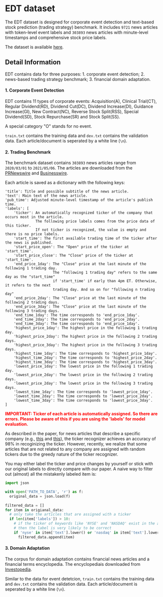 # EDT dataset

The EDT dataset is designed for corporate event detection and text-based stock prediction (trading strategy) benchmark. It includes `9721​` news articles with token-level event labels and `303893​` news articles with minute-level timestamps and comprehensive stock price labels. 



The dataset is available [here](https://drive.google.com/drive/folders/1xKjd9hzA8UTn2DXVIYYnX5TngNAMom19?usp=sharing).



## Detail Information

EDT contains data for three purposes: 1. corporate event detection; 2. news-based trading strategy benchmark; 3. financial domain adaptation. 



#### 1. Corporate Event Detection

EDT contains 11 types of corporate events: Acquisition(A), Clinical Trial(CT), Regular Dividend(RD), Dividend Cut(DC), Dividend Increase(DI), Guidance Increase(GI), New Contract(NC), Reverse Stock Split(RSS), Special Dividend(SD), Stock Repurchase(SR) and Stock Split(SS).

A special category "O" stands for no event.



`train.txt` contains the training data and `dev.txt` contains the validation data. Each article/document is seperated by a white line (`\n`).





#### 2. Trading Benchmark

The benchmark dataset contains `303893​` news articles range from `2020/03/01` to `2021/05/06`. The articles are downloaded from the [PRNewswire](https://www.prnewswire.com/) and [Businesswire](https://www.businesswire.com/).



Each article is saved as a dictionary with the following keys:

```
'title': Title and possible subtitle of the news article.
'text': Main text of the news article.
'pub_time': Adjusted minute-level timestamp of the article's publish time.
'labels': [
	'ticker': An automatically recognized ticker of the company that occurs most in the article. 
	          The following price labels comes from the price data of this ticker. 
	          If not ticker is recognized, the value is empty and there is no price labels.
	'start_time': The first available trading time of the ticker after the news is published.
	'start_price_open': The "Open" price of the ticker at 'start_time'.
	'start_price_close': The "Close" price of the ticker at 'start_time'.
	'end_price_1day': The "Close" price at the last minute of the following 1 trading day.
	                  The "following 1 trading day" refers to the same day as the "start_time"
	                  if 'start_time' if early than 4pm ET. Otherwise, it refers to the next 
	                  trading day. And so on for "following n trading day"
	'end_price_2day': The "Close" price at the last minute of the following 2 trading days.
	'end_price_3day': The "Close" price at the last minute of the following 3 trading days.
	'end_time_1day': The time corresponds to 'end_price_1day'.
	'end_time_2day': The time corresponds to 'end_price_2day'.
	'end_time_3day': The time corresponds to 'end_price_1day'.
	'highest_price_1day': The highest price in the following 1 trading day.
	'highest_price_2day': The highest price in the following 2 trading days.
	'highest_price_3day': The highest price in the following 3 trading days.
	'highest_time_1day': The time corresponds to 'highest_price_1day'.
	'highest_time_2day': The time corresponds to 'highest_price_2day'.
	'highest_time_3day': The time corresponds to 'highest_price_3day'.
	'lowest_price_1day': The lowest price in the following 1 trading day.
	'lowest_price_2day': The lowest price in the following 2 trading days.
	'lowest_price_2day': The lowest price in the following 3 trading days.
	'lowest_time_1day': The time corresponds to 'lowest_price_1day'.
	'lowest_time_2day': The time corresponds to 'lowest_price_2day'.
	'lowest_time_3day': The time corresponds to 'lowest_price_3day'.
] 
```



<font color=red>**IMPORTANT: Ticker of each article is automatically assigned. So there are errors. Please be aware of this if you are using the 'labels' for model evaluation.**</font>

As described in the paper, for news articles that describe a specific company (e.g., [this](https://www.globenewswire.com/news-release/2019/06/03/1863089/0/en/Avenue-Therapeutics-Announces-Positive-Topline-Data-from-Second-Pivotal-Phase-3-Study-of-Intravenous-Tramadol-in-the-Management-of-Postoperative-Pain.html) and [this](https://www.prnewswire.com/news-releases/flowers-foods-increases-quarterly-dividend-301063646.html)), the ticker recognizer achieves an accuracy of 98% in recoginizing the ticker. However, recently, we realize that some articles that are not related to any company are assigned with random tickers due to the greedy nature of the ticker recognizer. 

You may either label the ticker and price changes by yourself or stick with our original labels to directly compare with our paper. A naive way to filter out (almost) all the mistakenly labeled item is:

```python
import json

with open('PATH_TO_DATA', 'r') as f:
  original_data = json.load(f)
 
filtered_data = []
for item in origianal_data:
  # only take the articles that are assigned with a ticker
  if len(item['labels']) > 10:
    # if the ticker of keywords like 'NYSE' and 'NASDAQ' exist in the article
    # then the label is very likely to be correct
    if 'nyse' in item['text'].lower() or 'nasdaq' in item['text'].lower() or item['labels']['ticker'] in item['text']:
      filtered_data.append(item)
```









#### 3. Domain Adaptation

The corpus for domain adaptation contains financial news articles and a financial terms encyclopedia. The encyclopediais downloaded from [Investopedia](https://www.investopedia.com/).



Similar to the data for event detetcion, `train.txt` contains the training data and `dev.txt` contains the validation data. Each article/document is seperated by a white line (`\n`).

